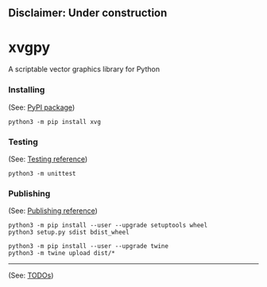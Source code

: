 ## Disclaimer: Under construction

# xvgpy
A scriptable vector graphics library for Python

### **Installing**
(See: [PyPI package](https://pypi.org/project/xvg/))
```
python3 -m pip install xvg
```

### **Testing**
(See: [Testing reference](https://docs.python.org/3/library/unittest.html))
```
python3 -m unittest
```

### **Publishing**
(See: [Publishing reference](https://packaging.python.org/tutorials/packaging-projects/))
```
python3 -m pip install --user --upgrade setuptools wheel
python3 setup.py sdist bdist_wheel

python3 -m pip install --user --upgrade twine
python3 -m twine upload dist/*
```

---
(See: [TODOs](TODOS.md))